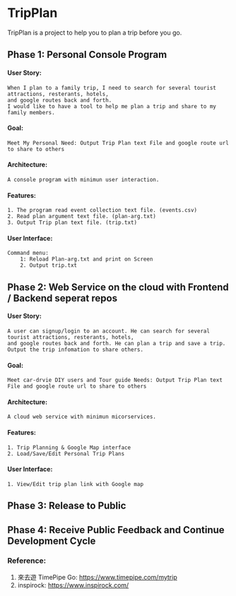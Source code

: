 # TripPlan
TripPlan is a project to help you to plan a trip before you go.
## Phase 1: Personal Console Program
####  User Story:
    When I plan to a family trip, I need to search for several tourist attractions, resterants, hotels, 
    and google routes back and forth. 
    I would like to have a tool to help me plan a trip and share to my family members.
####  Goal: 
    Meet My Personal Need: Output Trip Plan text File and google route url to share to others
####  Architecture:
    A console program with minimun user interaction.
####  Features:
    1. The program read event collection text file. (events.csv)
    2. Read plan argument text file. (plan-arg.txt)
    3. Output Trip plan text file. (trip.txt)
####  User Interface: 
    Command menu: 
        1: Reload Plan-arg.txt and print on Screen
        2. Output trip.txt      
## Phase 2: Web Service on the cloud with Frontend / Backend seperat repos
####  User Story:
    A user can signup/login to an account. He can search for several tourist attractions, resterants, hotels, 
    and google routes back and forth. He can plan a trip and save a trip. Output the trip infomation to share others.    
####  Goal: 
    Meet car-drvie DIY users and Tour guide Needs: Output Trip Plan text File and google route url to share to others
####  Architecture:
    A cloud web service with minimun micorservices.
####  Features:
    1. Trip Planning & Google Map interface 
    2. Load/Save/Edit Personal Trip Plans     
####  User Interface:
    1. View/Edit trip plan link with Google map    
## Phase 3: Release to Public
## Phase 4: Receive Public Feedback and Continue Development Cycle
### Reference:
  1. 來去遊 TimePipe Go: https://www.timepipe.com/mytrip
  2. inspirock: https://www.inspirock.com/
